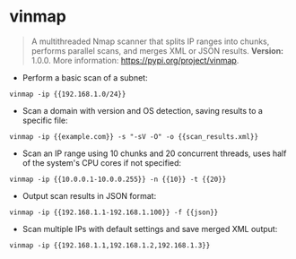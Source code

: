 # vinmap

> A multithreaded Nmap scanner that splits IP ranges into chunks, performs parallel scans, and merges XML or JSON results. **Version:** 1.0.0.
> More information: <https://pypi.org/project/vinmap>.

- Perform a basic scan of a subnet:

`vinmap -ip {{192.168.1.0/24}}`

- Scan a domain with version and OS detection, saving results to a specific file:

`vinmap -ip {{example.com}} -s "-sV -O" -o {{scan_results.xml}}`

- Scan an IP range using 10 chunks and 20 concurrent threads, uses half of the system's CPU cores if not specified:

`vinmap -ip {{10.0.0.1-10.0.0.255}} -n {{10}} -t {{20}}`

- Output scan results in JSON format:

`vinmap -ip {{192.168.1.1-192.168.1.100}} -f {{json}}`

- Scan multiple IPs with default settings and save merged XML output:

`vinmap -ip {{192.168.1.1,192.168.1.2,192.168.1.3}}`

